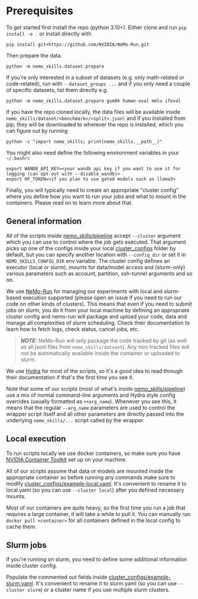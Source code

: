 # Prerequisites

To get started first install the repo (python 3.10+). Either clone and run `pip install -e .` or install directly with

```
pip install git+https://github.com/NVIDIA/NeMo-Run.git
```

Then prepare the data.

```
python -m nemo_skills.dataset.prepare
```

If you're only interested in a subset of datasets (e.g. only math-related or code-related), run with
`--dataset_groups ...` and if you only need a couple of specific datasets, list them directly e.g.

```
python -m nemo_skills.dataset.prepare gsm8k human-eval mmlu ifeval
```

If you have the repo cloned locally, the data files will be available inside `nemo_skills/dataset/<benchmark>/<split>.jsonl`
and if you installed from pip, they will be downloaded to wherever the repo is installed, which you can figure out by running
```
python -c "import nemo_skills; print(nemo_skills.__path__)"
```

You might also need define the following environment variables in your `~/.bashrc`

```
export WANDB_API_KEY=<your wandb api key if you want to use it for logging (can opt-out with --disable_wandb)>
export HF_TOKEN=<if you plan to use gated models such as llama3>
```

Finally, you will typically need to create an appropriate "cluster config" where you define how you want to run
your jobs and what to mount in the containers. Please read on to learn more about that.

## General information

All of the scripts inside [nemo_skills/pipeline](/nemo_skills/pipeline) accept `--cluster` argument which you can use
to control where the job gets executed. That argument picks up one of the configs inside your local [cluster_configs](/cluster_configs/)
folder by default, but you can specify another location with `--config_dir` or set it in `NEMO_SKILLS_CONFIG_DIR` env variable.
The cluster config defines an executor (local or slurm), mounts for data/model access and (slurm-only) various parameters
such as account, partition, ssh-tunnel arguments and so on.

We use [NeMo-Run](https://github.com/NVIDIA/NeMo-Run) for managing our experiments with local and slurm-based
execution supported (please open an issue if you need to run our code on other kinds of clusters).
This means that even if you need to submit jobs on slurm, you do it from your local machine by defining an
appropriate cluster config and nemo-run will package and upload your code, data and manage
all complexities of slurm scheduling. Check their documentation to learn how to fetch logs, check status,
cancel jobs, etc.

> **_NOTE:_**  NeMo-Run will only package the code tracked by git (as well as all jsonl files from `nemo_skills/dataset`).
> Any non-tracked files will not be automatically available inside the container or uploaded to slurm.

We use [Hydra](https://hydra.cc/docs/1.3/intro/) for most of the scripts, so
it's a good idea to read through their documentation if that's the first time you see it.

Note that some of our scripts (most of what's inside [nemo_skills/pipeline](/nemo_skills/pipeline)) use a mix of normal
command-line arguments and Hydra style config overrides (usually formatted as `++arg_name`). Whenever you
see this, it means that the regular `--arg_name` parameters are used to control the wrapper script itself and
all other parameters are directly passed into the underlying `nemo_skills/...` script called by the wrapper.

## Local execution

To run scripts locally we use docker containers, so make sure you have
[NVIDIA Container Toolkit](https://docs.nvidia.com/datacenter/cloud-native/container-toolkit/latest/install-guide.html)
set up on your machine.

All of our scripts assume that data or models are mounted inside the appropriate container so before running any
commands make sure to modify [cluster_configs/example-local.yaml](cluster_configs/example-local.yaml). It's convenient
to rename it to local.yaml (so you can use `--cluster local`) after you defined necessary mounts.

Most of our containers are quite heavy, so the first time you run a job that requires a large container, it will take
a while to pull it. You can manually run `docker pull <container>` for all containers defined in the local config
to cache them.

## Slurm jobs

If you're running on slurm, you need to define some additional information inside cluster config.

Populate the commented out fields inside [cluster_configs/example-slurm.yaml](cluster_configs/example-slurm.yaml).
It's convenient to rename it to slurm.yaml (so you can use `--cluster slurm`) or a cluster name if you use multiple slurm clusters.
